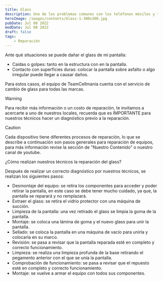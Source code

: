 ```yaml
---
title: Glass
description: Uno de los problemas comunes con los teléfonos móviles y tables es la ruptura de la pantalla, rompiendo sus componentes, el touch que cumple con la función táctil y mostrar el contenido multimedia y el glass, que protege la pantalla.
heroImage: /images/contents/Glass-1-300x300.jpg
pubDate: Jul 08 2022
modDate: Jul 08 2022
draft: false
tags: 
    - Reparación
---
```


Ante qué situaciones se puede dañar el glass de mi pantalla:

- Caídas o golpes: tanto en la estructura con en la pantalla.
- Contacto con superficies duras: colocar la pantalla sobre asfalto o algo irregular puede llegar a causar daños.

Para estos casos, el equipo de TeamCellmania cuenta con el servicio de cambio de glass para todas las marcas.

> [!WARNING]
> Para recibir más información o un costo de reparación, te invitamos a acercarte a uno de nuestros locales, recuerda que es IMPORTANTE para nuestros técnicos hacer un diagnóstico previo a la reparación.

> [!CAUTION]
> Cada dispositivo tiene diferentes procesos de reparación, lo que se describe a continuación son pasos generales para reparación de equipos, para más información revise la sección de \"Nuestro Contenido\" o nuestro canal de youtube.

¿Cómo realizan nuestros técnicos la reparación del glass?

Después de realizar un correcto diagnóstico por nuestros técnicos, se realizan los siguientes pasos:

- Desmontaje del equipo: se retira los componentes para acceder y poder retirar la pantalla, en este caso se debe tener mucho cuidado, ya que, la pantalla se reparará y no remplazará.
- Extraer el glass: se retira el vidrio protector con una máquina de succión.
- Limpieza de la pantalla: una vez retirado el glass se limpia la goma de la pantalla.
- Montaje: se coloca una lámina de goma y el nuevo glass para unir la pantalla.
- Sellado: se coloca la pantalla en una máquina de vacío para unirla y colocarla en su marco.
- Revisión: se pasa a revisar que la pantalla reparada esté en completo y correcto funcionamiento.
- Limpieza: se realiza una limpieza profunda de la base retirando el pegamento anterior con el que se unía la pantalla.
- Comprobación de funcionamiento: se pasa a revisar que el repuesto esté en completo y correcto funcionamiento.
- Montaje: se vuelve a armar el equipo con todos sus componentes.

